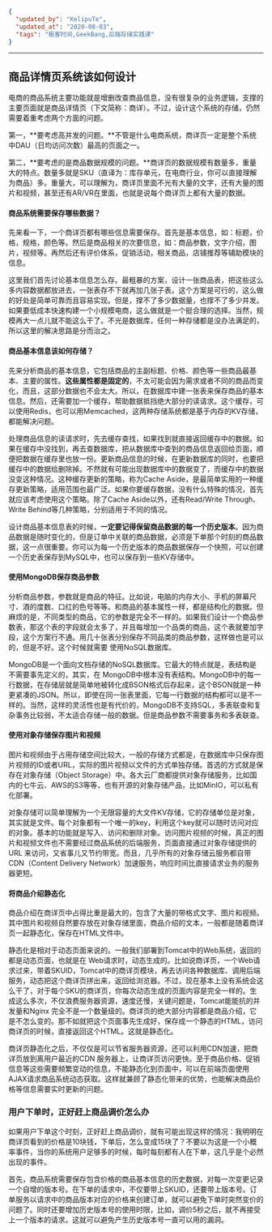 ```json
{
  "updated_by": "KelipuTe",
  "updated_at": "2020-08-03",
  "tags": "极客时间,GeekBang,后端存储实践课"
}
```

---

## 商品详情页系统该如何设计

电商的商品系统主要功能就是增删改查商品信息，没有很复杂的业务逻辑，支撑的主要页面就是商品详情页（下文简称：商详）。不过，设计这个系统的存储，仍然需要着重考虑两个方面的问题。

第一，**要考虑高并发的问题。**不管是什么电商系统，商详页一定是整个系统中DAU（日均访问次数）最高的页面之一。

第二，**要考虑的是商品数据规模的问题。**商详页的数据规模有数量多，重量大的特点。数量多就是SKU（直译为：库存单元，在电商行业，你可以直接理解为商品）多。重量大，可以理解为，商详页里面不光有大量的文字，还有大量的图片和视频，甚至还有AR/VR在里面，也就是说每个商详页上都有大量的数据。

#### 商品系统需要保存哪些数据？

先来看一下，一个商详页都有哪些信息需要保存。首先是基本信息，如：标题，价格，规格，颜色等。然后是商品相关的次要信息，如：商品参数，文字介绍，图片，视频等。再然后还有评价体系，促销活动，相关商品，店铺推荐等辅助模块的信息。

这里我们首先讨论基本信息怎么存。最粗暴的方案，设计一张商品表，把这些这么多内容数据都放进去，一张表存不下就再加几张子表。这个方案是可行的，这么做的好处是简单可靠而且容易实现。但是，撑不了多少数据量，也撑不了多少并发。如果要低成本快速构建一个小规模电商，这么做就是一个挺合理的选择。当然，规模再大一点儿就不能这么干了。不光是数据库，任何一种存储都是没办法满足的，所以这里的解决思路是分而治之。

#### 商品基本信息该如何存储？

先来分析商品的基本信息，它包括商品的主副标题、价格、颜色等一些商品最基本、主要的属性。**这些属性都是固定的**，不太可能会因为需求或者不同的商品而变化，而且，这部分数据也不会太大。所以，在数据库中建一张表来保存商品的基本信息。然后，还需要加一个缓存，帮助数据抵挡绝大部分的读请求。这个缓存，可以使用Redis，也可以用Memcached，这两种存储系统都是基于内存的KV存储，都能解决问题。

处理商品信息的读请求时，先去缓存查找，如果找到就直接返回缓存中的数据。如果在缓存中没找到，再去查数据库，把从数据库中查到的商品信息返回给页面，顺便把数据在缓存里也放一份。更新商品信息的时候，在更新数据库的同时，也要把缓存中的数据给删除掉。不然就有可能出现数据库中的数据变了，而缓存中的数据没变这种情况。这种缓存更新的策略，称为Cache Aside，是最简单实用的一种缓存更新策略，适用范围也最广泛。如果你要缓存数据，没有什么特殊的情况，首先就应该考虑使用这个策略。除了Cache Aside以外，还有Read/Write Through、Write Behind等几种策略，分别适用于不同的情况。

设计商品基本信息表的时候，**一定要记得保留商品数据的每一个历史版本**。因为商品数据是随时变化的，但是订单中关联的商品数据，必须是下单那个时刻的商品数据，这一点很重要。你可以为每一个历史版本的商品数据保存一个快照，可以创建一个历史表保存到MySQL中，也可以保存到一些KV存储中。

#### 使用MongoDB保存商品参数

分析商品参数，参数就是商品的特征。比如说，电脑的内存大小、手机的屏幕尺寸、酒的度数、口红的色号等等。和商品的基本属性一样，都是结构化的数据。但麻烦的是，不同类型的商品，它的参数是完全不一样的。如果我们设计一个商品参数表，那这个表的字段就会太多了，并且每增加一个品类的商品，这个表就要加字段，这个方案行不通。用几十张表分别保存不同品类的商品参数，这样做也是可以的，但是不好。这个时候就需要 使用NoSQL数据库。

MongoDB是一个面向文档存储的NoSQL数据库。它最大的特点就是，表结构是不需要事先定义的，其实，在 MongoDB中根本没有表结构。MongoDB中的每一行数据，在存储层就是简单地被转化成BSON格式后存起来，这个BSON就是一种更紧凑的JSON。所以，即使在同一张表里面，它每一行数据的结构都可以是不一样的。当然，这样的灵活性也是有代价的，MongoDB不支持SQL，多表联查和复杂事务比较弱，不太适合存储一般的数据。但是商品参数不需要事务和多表联查。

#### 使用对象存储保存图片和视频

图片和视频由于占用存储空间比较大，一般的存储方式都是，在数据库中只保存图片视频的ID或者URL，实际的图片视频以文件的方式单独存储。首选的方式就是保存在对象存储（Object Storage）中。各大云厂商都提供对象存储服务，比如国内的七牛云、AWS的S3等等，也有开源的对象存储产品，比如MinIO，可以私有化部署。

对象存储可以简单理解为一个无限容量的大文件KV存储，它的存储单位是对象，其实就是文件。每个对象都有一个唯一的key，利用这个key就可以随时访问对应的对象。基本的功能就是写入、访问和删除对象。访问图片视频的时候，真正的图片和视频文件也不需要经过商品系统的后端服务，页面直接通过对象存储提供的 URL 来访问，又省事儿又节约带宽。而且，几乎所有的对象存储云服务都自带CDN（Content Delivery  Network）加速服务，响应时间比直接请求业务的服务器更短。

#### 将商品介绍静态化

商品介绍在商详页中占得比重是最大的，包含了大量的带格式文字、图片和视频。其中图片和视频自然要存放在对象存储里面，商品介绍的文本，一般都是随着商详页一起静态化，保存在HTML文件中。

静态化是相对于动态页面来说的。一般我们部署到Tomcat中的Web系统，返回的都是动态页面，也就是在 Web请求时，动态生成的。比如说商详页，一个Web请求过来，带着SKUID，Tomcat中的商详页模块，再去访问各种数据库、调用后端服务，动态把这个商详页拼出来，返回给浏览器。不过，现在基本上没有系统会这么干了，对于每个SKU的商详页，你每次动态生成的页面内容是完全一样的。生成这么多次，不仅浪费服务器资源，速度还慢，关键问题是，Tomcat能能抗的并发量和Nginx  完全不是一个数量级的。商详页的绝大部分内容都是商品介绍，它是不怎么变的。那不如就把这个页面事先生成好，保存成一个静态的HTML，访问商详页的时候，直接返回这个HTML。这就是静态化。

商详页静态化之后，不仅仅是可以节省服务器资源，还可以利用CDN加速，把商详页放到离用户最近的CDN  服务器上，让商详页访问更快。至于商品价格、促销信息等这些需要频繁变动的信息，不能静态化到页面中，可以在前端页面使用AJAX请求商品系统动态获取。这样就兼顾了静态化带来的优势，也能解决商品价格等信息需要实时更新的问题。

### 用户下单时，正好赶上商品调价怎么办

如果用户下单这个时刻，正好赶上商品调价，就有可能出现这样的情况：我明明在商详页看到的价格是10块钱，下单后，怎么变成15块了？不要以为这是一个小概率事件，当你的系统用户足够多的时候，每时每刻都有人在下单，这几乎是个必然出现的事件。

首先，商品系统需要保存包含价格的商品基本信息的历史数据，对每一次变更记录一个自增的版本号。在下单的请求中，不仅要带上SKUID，还要带上版本号。订单服务以请求中的商品版本对应的价格来创建订单，就可以避免下单时突然变价的问题了。同时还要增加历史版本号的使用时限，比如，调价5秒之后，就不再接受上一个版本的请求。这就可以避免产生历史版本号一直可以用的漏洞。